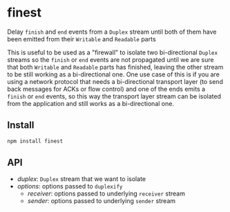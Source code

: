 # finest

Delay `finish` and `end` events from a `Duplex` stream until both of them have
been emitted from their `Writable` and `Readable` parts

This is useful to be used as a "firewall" to isolate two bi-directional `Duplex`
streams so the `finish` or `end` events are not propagated until we are sure
that both `Writable` and `Readable` parts has finished, leaving the other stream
to be still working as a bi-directional one. One use case of this is if you are
using a network protocol that needs a bi-directional transport layer (to send
back messages for ACKs or flow control) and one of the ends emits a `finish` or
`end` events, so this way the transport layer stream can be isolated from the
application and still works as a bi-directional one.

## Install

```sh
npm install finest
```

## API

- *duplex*: `Duplex` stream that we want to isolate
- *options*: options passed to `duplexify`
  - *receiver*: options passed to underlying `receiver` stream
  - *sender*: options passed to underlying `sender` stream
